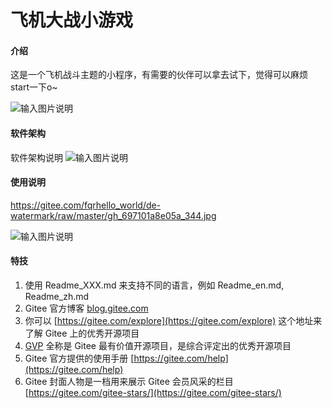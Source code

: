 # 飞机大战小游戏

#### 介绍
这是一个飞机战斗主题的小程序，有需要的伙伴可以拿去试下，觉得可以麻烦start一下o~


![输入图片说明](https://gitee.com/fqrhello_world/de-watermark/raw/master/gh_697101a8e05a_344.jpg)


#### 软件架构
软件架构说明
![输入图片说明](https://foruda.gitee.com/images/1675509765760279241/48952353_10746571.png "me.png")



#### 使用说明


https://gitee.com/fqrhello_world/de-watermark/raw/master/gh_697101a8e05a_344.jpg

![输入图片说明](https://gitee.com/fqrhello_world/de-watermark/raw/master/gh_697101a8e05a_344.jpg)


#### 特技

1.  使用 Readme\_XXX.md 来支持不同的语言，例如 Readme\_en.md, Readme\_zh.md
2.  Gitee 官方博客 [blog.gitee.com](https://blog.gitee.com)
3.  你可以 [https://gitee.com/explore](https://gitee.com/explore) 这个地址来了解 Gitee 上的优秀开源项目
4.  [GVP](https://gitee.com/gvp) 全称是 Gitee 最有价值开源项目，是综合评定出的优秀开源项目
5.  Gitee 官方提供的使用手册 [https://gitee.com/help](https://gitee.com/help)
6.  Gitee 封面人物是一档用来展示 Gitee 会员风采的栏目 [https://gitee.com/gitee-stars/](https://gitee.com/gitee-stars/)
